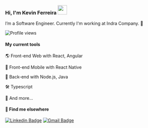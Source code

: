 ### Hi, I'm Kevin Ferreira <img src="https://media.giphy.com/media/hvRJCLFzcasrR4ia7z/giphy.gif" width="30px">

I’m a Software Engineer. Currently I'm working at Indra Company. 🚀

<p align="left"> <img src="https://komarev.com/ghpvc/?username=maykbrito&color=blue" alt="Profile views" /> </p>

#### My current tools   

🌎 Front-end Web with React, Angular

📲 Front-end Mobile with React Native

📡 Back-end with Node.js, Java

🛠️ Typescript  

🧰 And more...  

#### 💬 Find me elsewhere

[![Linkedin Badge](https://img.shields.io/badge/-Linkedin-blue?style=flat-square&logo=Linkedin&logoColor=white&link=https://www.linkedin.com/in/keviferreiradev/)](https://www.linkedin.com/in/kevinferreiradev/) 
[![Gmail Badge](https://img.shields.io/badge/-ferreirakevin325@gmail.com-c14438?style=flat-square&logo=Gmail&logoColor=white&link=mailto:ferreirakevin325@gmail.com)](mailto:ferreirakevin325@gmail.com)


